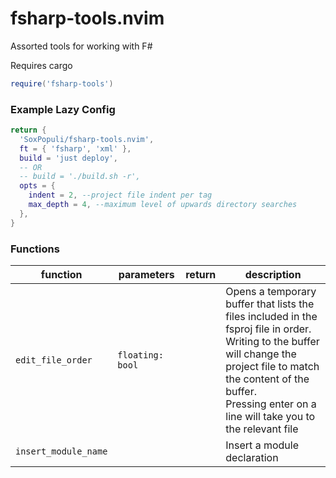 # fsharp-tools.nvim

Assorted tools for working with F#

Requires cargo

```lua
require('fsharp-tools')
```

### Example Lazy Config

```lua
return {
  'SoxPopuli/fsharp-tools.nvim',
  ft = { 'fsharp', 'xml' },
  build = 'just deploy',
  -- OR
  -- build = './build.sh -r',
  opts = {
    indent = 2, --project file indent per tag
    max_depth = 4, --maximum level of upwards directory searches
  },
}
```

### Functions

| function | parameters | return | description |
| --- | --- | --- | --- |
| `edit_file_order` | `floating: bool` | | Opens a temporary buffer that lists the files included in the fsproj file in order.<br>Writing to the buffer will change the project file to match the content of the buffer.<br>Pressing enter on a line will take you to the relevant file|
| `insert_module_name` | | | Insert a module declaration |
